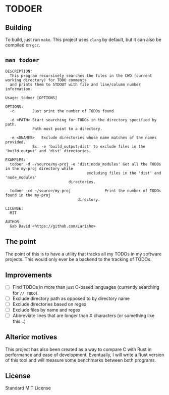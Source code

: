 # TODOER

## Building
To build, just run `make`. This project uses `clang` by default, but it can also be compiled on `gcc`.

## `man todoer`
```
DESCRIPTION:
  This program recursively searches the files in the CWD (current working directory) for TODO comments
  and prints them to STDOUT with file and line/column number information.

Usage: todoer [OPTIONS]

OPTIONS:
  -c		Just print the number of TODOs found
  
  -d <PATH>	Start searching for TODOs in the directory specified by path.
     		Path must point to a directory.

  -e <DNAMES>	Exclude directories whose name matches of the names provided.
     		Ex: -e 'build_output;dist' to exclude files in the 'build_output' and 'dist' directories.

EXAMPLES:
  todoer -d ~/source/my-proj -e 'dist;node_modules'	Get all the TODOs in the my-proj directory while
  	    		     				excluding files in the 'dist' and 'node_modules'
							directories.

  todoer -cd ~/source/my-proj				Print the number of TODOs found in the my-proj
  	     						directory.

LICENSE:
  MIT

AUTHOR:
  Gab David <https://github.com/Larisho>
```

## The point
The point of this is to have a utility that tracks all my TODOs in my software projects. This would only ever be a backend to the tracking of TODOs.

## Improvements
- [ ] Find TODOs in more than just C-based languages (currently searching for `// TODO`).
- [ ] Exclude directory path as opposed to by directory name
- [ ] Exclude directories based on regex
- [ ] Exclude files by name and regex
- [ ] Abbreviate lines that are longer than X characters (or something like this...)

## Alterior motives
This project has also been created as a way to compare C with Rust in performance and ease of development. Eventually, I will write a Rust version of this tool and will measure some benchmarks between both programs.

## License
Standard MIT License
